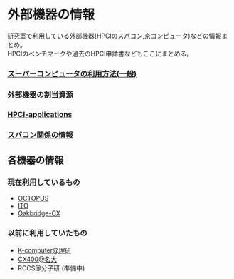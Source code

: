 # 外部機器の情報

研究室で利用している外部機器(HPCIのスパコン,京コンピュータ)などの情報まとめ。  
HPCIのベンチマークや過去のHPCI申請書などもここにまとめる。  

### [スーパーコンピュータの利用方法(一般)](https://github.com/mtbys-lab/hpc-intro/tree/master/Use)
### [外部機器の割当資源](https://github.com/mtbys-lab/hpc-intro/tree/master/Resource)
### [HPCI-applications](https://github.com/mtbys-lab/HPCI-applications)
### [スパコン関係の情報](https://github.com/mtbys-lab/hpc-intro/tree/master/Info)

## 各機器の情報

### 現在利用しているもの
- [OCTOPUS](https://github.com/mtbys-lab/octopus)
- [ITO](https://github.com/mtbys-lab/ito)
- [Oakbridge-CX](https://github.com/mtbys-lab/Oakbridge-CX)

### 以前に利用していたもの
- [K-computer@理研](https://github.com/mtbys-lab/K-computer)
- [CX400@名大](https://github.com/mtbys-lab/cx400)
- RCCS@分子研 (準備中)

